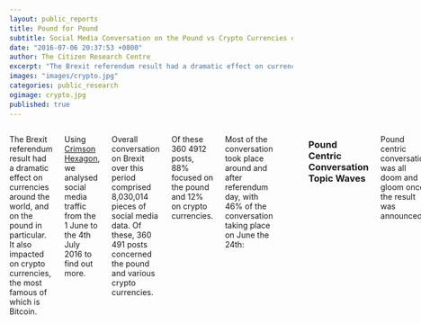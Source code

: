 ```yaml
---
layout: public_reports
title: Pound for Pound
subtitle: Social Media Conversation on the Pound vs Crypto Currencies during Brexit 
date: "2016-07-06 20:37:53 +0800"
author: The Citizen Research Centre
excerpt: "The Brexit referendum result had a dramatic effect on currencies around the world, and on the pound in particular. It also impacted on crypto currencies, the most famous of which is Bitcoin."
images: "images/crypto.jpg"
categories: public_research
ogimage: crypto.jpg
published: true
---
```

<div class="row">
    <div class='medium-2 large-2 columns'>
        <div class='spacing'></div>
    </div>
<div class='medium-8 large-8 columns'>
<p>The Brexit referendum result had a dramatic effect on currencies around the world, and on the pound in particular. It also impacted on crypto currencies, the most famous of which is Bitcoin.</p>
<p>Using <a href="http://www.crimsonhexagon.com/" target="_blank">Crimson Hexagon</a>, we analysed social media traffic from the 1 June to the 4th July 2016 to find out more. </p><p>
Overall conversation on Brexit over this period comprised 8,030,014 pieces of social media data. Of these, 360 491 posts concerned the pound and various crypto currencies.</p><p>
Of these 360 4912 posts, 88% focused on the pound and 12% on crypto currencies.</p><p>
Most of the conversation took place around and after referendum day, with 46% of the conversation taking place on June the 24th:
</p>
<p style="text-align: center;" ><img src="images/blog-images/conversation_1.PNG"></p>
<div class='spacing'></div>
<h3>Pound Centric Conversation Topic Waves</h3>
<p>Pound centric conversation was all doom and gloom once the result was announced: </p>
<p style="text-align: center;" ><img src="images/blog-images/pound_conversation.PNG"></p>
<div class='spacing'></div>
<h3>Crypto Currency Centric Conversation Topic Waves</h3>
<p>Crypto Currency conversation by contrast was quite upbeat – with crypto currencies touted as an increasingly attractive option following the Brexit referendum.  Most of the conversation concerned the spike in the Bitcoin prices, with minor themes being the growth of Bitcoin in popularity after the referendum.</p><p>
While this has since corrected, immediately following the vote, the Pound dropped as much as 9%, and the value of Bitcoin climbed by 8%.
</p>
<p style="text-align: center;" ><img src="images/blog-images/crypto_conversation.PNG"></p>
<div class='spacing'></div>
<h3>Topics of Conversation</h3>
<p>This trend continued in the topic wheels of the conversations. The Pound conversation was largely doom and gloom…</p>
<p style="text-align: center;" ><img src="images/blog-images/pound_wheel.PNG"></p>
<p>While the Crypto Currency conversation was more hopeful:</p>
<p style="text-align: center;" ><img src="images/blog-images/crypto_wheel.PNG"></p>
<div class='spacing'></div>
<h3>Affinities</h3>
<p>A powerful tool in Crimson Hexagon’s social media analysis box is affinities analysis. Here we were able to match the interests of the people contributing to the Pound conversation against the rest of twitter, so the same for the members of the Crypto Currency conversation and then look at the variances of each against each other.</p><p>
Those contributing to the Pound conversation tended to be more ‘establishment’ – interested in stock markets, forex, David Cameron and finance.</p><p>
Those contributing to the Crypto Currency conversation were demonstrably more forward thinking – and tended to be interested in Noam Chomsky, P2P (sharing services), Bitcoin and Reddit. 
</p>
<h3>Implications</h3>
<p>As established currencies wax and wane, hedges emerge… Traditionally gold has been the hedge in turbulent times –now crypto currencies also play a role.</p><p>
While this piece has focused on the pound, emerging market currencies and economies usually bear the brunt of political uncertainty and social upheaval. Strong, coherent policies that are supported by citizens are the hallmark of a stable democracy. Brexit has shown us that even the most developed economies hide fractured societies, with disparate ambitions and goals for their future. Fear hides in the wings, and politicians need to beware of reducing complex decisions to binary options in referenda.
</p>
<h3>About The Citizen Research Centre</h3>
<p><a href="{{site.url}}" target="_blank">The Citizen Research Centre</a> is an organisation dedicated to investigating our societies and providing accurate, meaningful data that can be used to effect change – through knowledge, understanding of ourselves and ‘the other’ and through policy.</p><p>
We describe what we do as social research. This is research done in order to improve and expand on our knowledge of the world by providing decision makers in social policy and intervention projects with the best data possible.</p><p>
We run primary face-to-face research - both quantitative and qualitative - in 54 countries in Africa and the Middle East. <a href="http://citizenresearchcentre.org/where-we-work.html">Click here</a> for a list of countries in which we run face-to-face research.</p><p>
We run analytic research on social media globally through our partnership with <a href="http://www.crimsonhexagon.com/" target="_blank">Crimson Hexagon</a>, arguably the best social media analysis platform in the world. This and other reports are generated through mining and reporting on our social media data base, which currently holds almost 1 trillion pieces of social media data.</p><p>
We are committed to providing research on Citizens, and also research for Citizens – that reflect their own views back to them through social media analytics.
</p>
</div>
<div class='medium-2 large-2 columns'>
    <div class='spacing'></div>
    </div>
</div>




<script>
  $(function () {

    $(document).ready(function () {

        // Build the chart
        $('#prevote').highcharts({
            chart: {
                plotBackgroundColor: null,
                plotBorderWidth: null,
                plotShadow: false,
                type: 'pie'
            },
            title: {
                text: 'June 1- June 22nd (the days before the referendum) '
            },
            tooltip: {
                pointFormat: '{series.name}: <b>{point.percentage:.1f}%</b>'
            },
            plotOptions: {
                pie: {
                    allowPointSelect: true,
                    cursor: 'pointer',
                    size: '80%',
                    dataLabels: {
                        enabled: true
                    },
                    showInLegend: false
                }
            },
            series: [{
                name: '% of Brexit Conversation',
                colorByPoint: true,
                data: [{
                    name: 'Under 18 (51 365 posts)',
                    color: '#26B8EB',
                    y: 6.5
                }, {
                    name: '18-24 (8 407 posts)',
                    color: '#333333',
                    y: 1.2
                }, {
                    name: '25-34 (12 404 posts)',
                    color: '#868686',
                    y: 1.8
                }, {
                    name: '35 + (605 724 posts)',
                    color: '#F9A61C',
                    y: 89.4,
                    sliced: true,
                    selected: true
                }]
            }]
        });
    });
});
  </script>

  <script>
  $(function () {

    $(document).ready(function () {

        // Build the chart
        $('#voteday').highcharts({
            chart: {
                plotBackgroundColor: null,
                plotBorderWidth: null,
                plotShadow: false,
                type: 'pie'
            },
            title: {
                text: 'The day of the referendum'
            },
            tooltip: {
                pointFormat: '{series.name}: <b>{point.percentage:.1f}%</b>'
            },
            plotOptions: {
                pie: {
                    allowPointSelect: true,
                    cursor: 'pointer',
                     size: '80%',
                    dataLabels: {
                        enabled: true
                    },
                    showInLegend: false
                }
            },
            series: [{
                name: '% of Brexit Conversation',
                colorByPoint: true,
                data: [{
                    name: 'Under 18 (20 180 posts)',
                    color: '#26B8EB',
                    y: 14.9
                }, {
                    name: '18-24 (4 397 posts)',
                    color: '#333333',
                    y: 3.2
                }, {
                    name: '25-34 (4036 posts)',
                    color: '#868686',
                    y: 3
                }, {
                    name: '35 + (107 166  posts)',
                    color: '#F9A61C',
                    y: 78.9,
                    sliced: true,
                    selected: true
                }]
            }]
        });
    });
});
  </script>

<script>
  $(function () {

    $(document).ready(function () {

        // Build the chart
        $('#threedaysafter').highcharts({
            chart: {
                plotBackgroundColor: null,
                plotBorderWidth: null,
                plotShadow: false,
                type: 'pie'
            },
            title: {
                text: 'Three days after the referendum (24-26 June)'
            },
            tooltip: {
                pointFormat: '{series.name}: <b>{point.percentage:.1f}%</b>'
            },
            plotOptions: {
                pie: {
                    allowPointSelect: true,
                    cursor: 'pointer',
                     size: '80%',
                    dataLabels: {
                        enabled: true
                    },
                    showInLegend: false
                }
            },
            series: [{
                name: '% of Brexit Conversation',
                colorByPoint: true,
                data: [{
                    name: 'Under 18 (86 551 posts)',
                    color: '#26B8EB',
                    y: 14.5
                }, {
                    name: '18-24 (20 014 posts)',
                    color: '#333333',
                    y: 3.4
                }, {
                    name: '25-34 (17 781 posts)',
                    color: '#868686',
                    y: 3
                }, {
                    name: '35 + (471 369   posts)',
                    color: '#F9A61C',
                    y: 79.1,
                    sliced: true,
                    selected: true
                }]
            }]
        });
    });
});
  </script>
   
<script>
  $(function () {

    $(document).ready(function () {

        // Build the chart
        $('#lastdaysjune').highcharts({
            chart: {
                plotBackgroundColor: null,
                plotBorderWidth: null,
                plotShadow: false,
                type: 'pie'
            },
            title: {
                text: 'The last three days of June'
            },
            tooltip: {
                pointFormat: '{series.name}: <b>{point.percentage:.1f}%</b>'
            },
            plotOptions: {
                pie: {
                    allowPointSelect: true,
                    cursor: 'pointer',
                    size: '80%',
                    dataLabels: {
                        enabled: true
                    },
                    showInLegend: false
                }
            },
            series: [{
                name: '% of Brexit Conversation',
                colorByPoint: true,
                data: [{
                    name: 'Under 18 (18 565 posts)',
                    color: '#26B8EB',
                    y: 6.2
                }, {
                    name: '18-24 (3772 posts)',
                    color: '#333333',
                    y: 1.3
                }, {
                    name: '25-34 (6705 posts)',
                    color: '#868686',
                    y: 2.2
                }, {
                    name: '35 + (269 335  posts)',
                    color: '#F9A61C',
                    y: 90.3,
                    sliced: true,
                    selected: true
                }]
            }]
        });
    });
});
  </script>